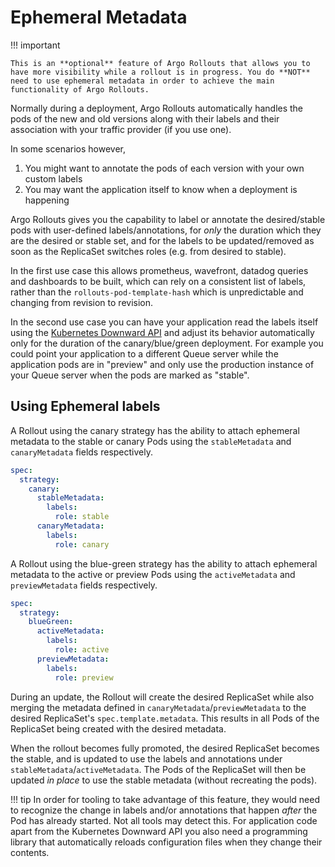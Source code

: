 # Ephemeral Metadata

!!! important

    This is an **optional** feature of Argo Rollouts that allows you to have more visibility while a rollout is in progress. You do **NOT** need to use ephemeral metadata in order to achieve the main functionality of Argo Rollouts.

Normally during a deployment, Argo Rollouts automatically handles the pods of the new and old versions along with their labels and their association with your traffic provider (if you use one).

In some scenarios however,

1. You might want to annotate the pods of each version with your own custom labels
1. You may want the application itself to know when a deployment is happening 


Argo Rollouts gives you the capability to label or annotate the desired/stable pods with user-defined
labels/annotations, for _only_ the duration which they are the desired or stable set, and for the
labels to be updated/removed as soon as the ReplicaSet switches roles (e.g. from desired to stable).

In the first use case this allows prometheus, wavefront, datadog queries and dashboards
to be built, which can rely on a consistent list of labels, rather than the `rollouts-pod-template-hash`
which is unpredictable and changing from revision to revision.

In the second use case you can have your application read the labels itself using the [Kubernetes Downward API](https://kubernetes.io/docs/concepts/workloads/pods/downward-api/) and adjust
its behavior automatically only for the duration of the canary/blue/green deployment. For example you could point your application
to a different Queue server while the application pods are in "preview" and only use the production instance of your Queue server
when the pods are marked as "stable". 

## Using Ephemeral labels

A Rollout using the canary strategy has the ability to attach ephemeral metadata to the stable or
canary Pods using the `stableMetadata` and `canaryMetadata` fields respectively.

```yaml
spec:
  strategy:
    canary:
      stableMetadata:
        labels:
          role: stable
      canaryMetadata:
        labels:
          role: canary
```

A Rollout using the blue-green strategy has the ability to attach ephemeral metadata to the active
or preview Pods using the `activeMetadata` and `previewMetadata` fields respectively.

```yaml
spec:
  strategy:
    blueGreen:
      activeMetadata:
        labels:
          role: active
      previewMetadata:
        labels:
          role: preview
```

During an update, the Rollout will create the desired ReplicaSet while also merging the metadata
defined in `canaryMetadata`/`previewMetadata` to the desired ReplicaSet's `spec.template.metadata`.
This results in all Pods of the ReplicaSet being created with the desired metadata. 

When the rollout
becomes fully promoted, the desired ReplicaSet becomes the stable, and is updated to use the labels
and annotations under `stableMetadata`/`activeMetadata`. The Pods of the ReplicaSet will then be
updated _in place_ to use the stable metadata (without recreating the pods).

!!! tip
    In order for tooling to take advantage of this feature, they would need to recognize the change in
    labels and/or annotations that happen _after_ the Pod has already started. Not all tools may detect
    this. For application code apart from the Kubernetes Downward API you also need a programming library that automatically reloads configuration files when they change their contents.
